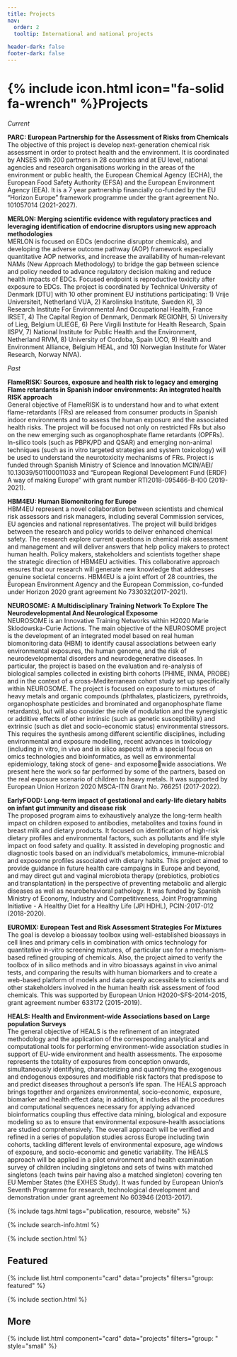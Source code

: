 ```yaml
---
title: Projects
nav:
  order: 2
  tooltip: International and national projects
  
header-dark: false
footer-dark: false
---
```


# {% include icon.html icon="fa-solid fa-wrench" %}Projects

*Current*


**PARC: European Partnership for the Assessment of Risks from Chemicals**<br>
The objective of this project is develop next-generation chemical risk assessment in order to protect health and the environment. It is coordinated by ANSES with 200 partners in 28 countries and at EU level, national agencies and research organisations working in the areas of the environment or public health, the European Chemical Agency (ECHA), the European Food Safety Authority (EFSA) and the European Environment Agency (EEA). It is a 7 year partnership financially co-funded by the EU “Horizon Europe” framework programme under the grant agreement No. 101057014 (2021-2027).

**MERLON: Merging scientific evidence with regulatory practices and leveraging identification of endocrine disruptors using new approach methodologies**<br>
MERLON is focused on EDCs (endocrine disruptor chemicals), and developing the adverse outcome pathway (AOP) framework especially quantitative AOP networks, and increase the availability of human-relevant NAMs (New Approach Methodology) to bridge the gap between science and policy needed to advance regulatory decision making and reduce health impacts of EDCs. Focused endpoint is reproductive toxicity after exposure to EDCs. The project is coordinated by Technical University of Denmark [DTU] with 10 other prominent EU institutions participating: 1) Vrije Universiteit, Netherland VUA, 2) Karolinska Institute, Sweden KI, 3) Research Institute For Environmental And Occupational Health, France IRSET, 4) The Capital Region of Denmark, Denmark REGIONH, 5) University of Lieg, Belgium ULIEGE, 6) Pere Virgili Institute for Health Research, Spain IISPV, 7) National Institute for Public Health and the Environment, Netherland RIVM, 8) University of Cordoba, Spain UCO, 9) Health and Environment Alliance, Belgium HEAL, and 10) Norwegian Institute for Water Research, Norway NIVA). 

*Past*

**FlameRISK: Sources, exposure and health risk to legacy and emerging Flame retardants in Spanish indoor environments: An integrated health RISK approach**<br>
General objective of FlameRISK is to understand how and to what extent flame-retardants (FRs) are released from consumer products in Spanish indoor environments and to assess the human exposure and the associated health risks. The project will be focused not only on restricted FRs but also on the new emerging such as organophosphate flame retardants (OPFRs). In-silico tools (such as PBPK/PD and QSAR) and emerging non-animal techniques (such as in vitro targeted strategies and system toxicology) will be used to understand the neurotoxicity mechanisms of FRs. Project is funded through Spanish Ministry of Science and Innovation MCIN/AEI/ 10.13039/501100011033 and “European Regional Development Fund (ERDF) A way of making Europe” with grant number RTI2018-095466-B-I00 (2019-2021).

**HBM4EU: Human Biomonitoring for Europe**<br>
HBM4EU represent a novel collaboration between scientists and chemical risk assessors and risk managers, including several Commission services, EU agencies and national representatives. The project will build bridges between the research and policy worlds to deliver enhanced chemical safety. The research explore current questions in chemical risk assessment and management and will deliver answers that help policy makers to protect human health. Policy makers, stakeholders and scientists together shape the strategic direction of HBM4EU activities. This collaborative approach ensures that our research will generate new knowledge that addresses genuine societal concerns. HBM4EU is a joint effort of 28 countries, the European Environment Agency and the European Commission, co-funded under Horizon 2020 grant agreement No 733032(2017-2021). 

**NEUROSOME: A Multidisciplinary Training Network To Explore The Neurodevelopmental And Neurological Exposome**<br>
NEUROSOME is an Innovative Training Networks within H2020 Marie Sklodowska-Curie Actions. The main objective of the NEUROSOME project is the development of an integrated model based on real human biomonitoring data (HBM) to identify causal associations between early environmental exposures, the human genome, and the risk of neurodevelopmental disorders and neurodegenerative diseases. In particular, the project is based on the evaluation and re-analysis of biological samples collected in existing birth cohorts (PHIME, INMA, PROBE) and in the context of a cross-Mediterranean cohort study set up specifically within NEUROSOME. The project is focused on exposure to mixtures of heavy metals and organic compounds (phthalates, plasticizers, pyrethroids, organophosphate pesticides and brominated and organophosphate flame retardants), but will also consider the role of modulation and the synergistic or additive effects of other intrinsic (such as genetic susceptibility) and extrinsic (such as diet and socio-economic status) environmental stressors. This requires the synthesis among different scientific disciplines, including environmental and exposure modelling, recent advances in toxicology (including in vitro, in vivo and in silico aspects) with a special focus on omics technologies and bioinformatics, as well as environmental epidemiology, taking stock of gene- and exposomewide associations. We present here the work so far performed by some of the partners, based on the real exposure scenario of children to heavy metals. It was supported by European Union Horizon 2020 MSCA-ITN Grant No. 766251 (2017-2022).

**EarlyFOOD: Long-term impact of gestational and early-life dietary habits on infant gut immunity and disease risk**<br>
The proposed program aims to exhaustively analyze the long-term health impact on children exposed to antibodies, metabolites and toxins found in breast milk and dietary products. It focused on identification of high-risk dietary profiles and environmental factors, such as pollutants and life style impact on food safety and quality. It assisted in developing prognostic and diagnostic tools based on an individual’s metabolomics, immune-microbial and exposome profiles associated with dietary habits. This project aimed to provide guidance in future health care campaigns in Europe and beyond, and may direct gut and vaginal microbiota therapy (prebiotics, probiotics and transplantation) in the perspective of preventing metabolic and allergic diseases as well as neurobehavioral pathology. It was funded by Spanish Ministry of Economy, Industry and Competitiveness, Joint Programming Initiative - A Healthy Diet for a Healthy Life (JPI HDHL), PCIN-2017-012 (2018-2020).

**EUROMIX: European Test and Risk Assessment Strategies For Mixtures**<br>
The goal is develop a bioassay toolbox using well-established bioassays in cell lines and primary cells in combination with omics technology for quantitative in-vitro screening mixtures, of particular use for a mechanism-based refined grouping of chemicals. Also, the project aimed to verify the toolbox of in silico methods and in vitro bioassays against in vivo animal tests, and comparing the results with human biomarkers and to create a web-based platform of models and data openly accessible to scientists and other stakeholders involved in the human health risk assessment of food chemicals. This was supported by European Union H2020-SFS-2014-2015, grant agreement number 633172 (2015-2019).

**HEALS: Health and Environment-wide Associations based on Large population Surveys**<br>
The general objective of HEALS is the refinement of an integrated methodology and the application of the corresponding analytical and computational tools for performing environment-wide association studies in support of EU-wide environment and health assessments. The exposome represents the totality of exposures from conception onwards, simultaneously identifying, characterizing and quantifying the exogenous and endogenous exposures and modifiable risk factors that predispose to and predict diseases throughout a person’s life span. The HEALS approach brings together and organizes environmental, socio-economic, exposure, biomarker and health effect data; in addition, it includes all the procedures and computational sequences necessary for applying advanced bioinformatics coupling thus effective data mining, biological and exposure modeling so as to ensure that environmental exposure-health associations are studied comprehensively. The overall approach will be verified and refined in a series of population studies across Europe including twin cohorts, tackling different levels of environmental exposure, age windows of exposure, and socio-economic and genetic variability. The HEALS approach will be applied in a pilot environment and health examination survey of children including singletons and sets of twins with matched singletons (each twins pair having also a matched singleton) covering ten EU Member States (the EXHES Study). It was funded by European Union’s Seventh Programme for research, technological development and demonstration under grant agreement No 603946 (2013-2017).


{% include tags.html tags="publication, resource, website" %}

{% include search-info.html %}

{% include section.html %}

## Featured

{% include list.html component="card" data="projects" filters="group: featured" %}

{% include section.html %}

## More

{% include list.html component="card" data="projects" filters="group: " style="small" %}
